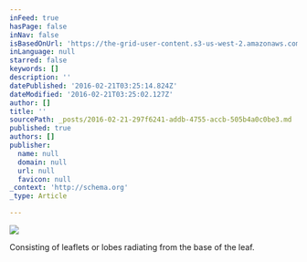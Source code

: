 ```yaml
---
inFeed: true
hasPage: false
inNav: false
isBasedOnUrl: 'https://the-grid-user-content.s3-us-west-2.amazonaws.com/ea004cbc-f9c9-4eeb-9997-7ced64ff718c.png'
inLanguage: null
starred: false
keywords: []
description: ''
datePublished: '2016-02-21T03:25:14.824Z'
dateModified: '2016-02-21T03:25:02.127Z'
author: []
title: ''
sourcePath: _posts/2016-02-21-297f6241-addb-4755-accb-505b4a0c0be3.md
published: true
authors: []
publisher:
  name: null
  domain: null
  url: null
  favicon: null
_context: 'http://schema.org'
_type: Article

---
```

![](https://the-grid-user-content.s3-us-west-2.amazonaws.com/ea004cbc-f9c9-4eeb-9997-7ced64ff718c.png)

Consisting of leaflets or lobes radiating from the base of the leaf.